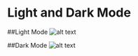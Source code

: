 # Light and Dark Mode

##Light Mode
![alt text](https://github.com/AkashKobal/web-development/blob/main/9.%20Dark%20Mode/output%20lightmode.png)

##Dark Mode
![alt text](https://github.com/AkashKobal/web-development/blob/main/9.%20Dark%20Mode/output%20darkmode.png)
